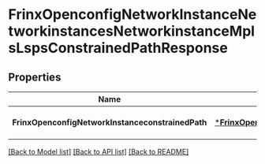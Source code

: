 # FrinxOpenconfigNetworkInstanceNetworkinstancesNetworkinstanceMplsLspsConstrainedPathResponse

## Properties
Name | Type | Description | Notes
------------ | ------------- | ------------- | -------------
**FrinxOpenconfigNetworkInstanceconstrainedPath** | [***FrinxOpenconfigNetworkInstanceNetworkinstancesNetworkinstanceMplsLspsConstrainedPath**](frinx.openconfig.network.instance.networkinstances.networkinstance.mpls.lsps.ConstrainedPath.md) |  | [optional] [default to null]

[[Back to Model list]](../README.md#documentation-for-models) [[Back to API list]](../README.md#documentation-for-api-endpoints) [[Back to README]](../README.md)


